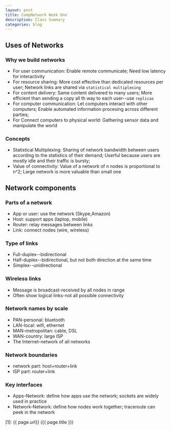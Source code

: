 ```yaml
---
layout: post
title: CompNetwork Week One
description: Class Summary
categories: blog
---
```



## Uses of Networks

### Why we build networks

* For user communication: 
Enable remote communicate;
Need low latency for interactivity
* For resource sharing:
More cost effective than dedicated resources per user;
Network links are shared via `statistical multiplexing`
* For content delivery:
Same content delivered to many users;
More efficient than sending a copy all th way to each user--use `replicas`
* For computer communication:
Let computers interact with other computers;
Enable automated information procesing across different parties;
* For Connect computers to physical world:
Gathering sensor data and manipulate the world

### Concepts

* Statistical Multiplexing:
Sharing of network bandwidth between users according to the statistics of their demand;
Userful because users are mostly idle and their traffic is bursty;
* Value of connectivity:
Value of a network of n nodes is proportional to n^2;
Large network is more valuable than small one


## Network components

### Parts of a network

* App or user: use the network (Skype,Amazon)
* Host: support apps (laptop, mobile)
* Router: relay messages between links
* Link: connect nodes (wire, wireless)

### Type of links

* Full-duplex--bidirectional
* Half-duplex--bidirectional, but not both direction at the same time
* Simplex--unidirectional

### Wireless links

* Message is broadcast-received by all nodes in range
* Often show logical links-not all possible connectivity

### Network names by scale

* PAN-personal: bluetooth
* LAN-local: wifi, ethernet
* MAN-metropolitan: cable, DSL
* WAN-country: large ISP
* The Internet-network of all networks

### Network boundaries

* network part: host+router+link
* ISP part: router+link

### Key interfaces

* Apps-Network: define how apps use the network; sockets are widely used in practice
* Network-Network: define how nodes work together; 
traceroute can peek in the network


[startupjing]:    http://startupjing.github.io  "startupjing"
[1]:    {{ page.url}}  ({{ page.title }})